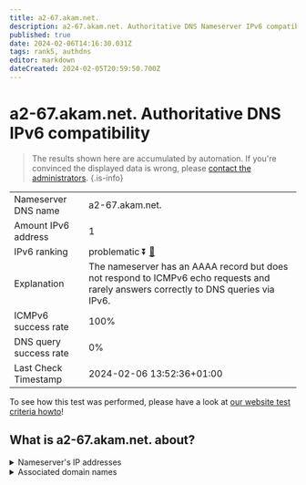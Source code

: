 ```yaml
---
title: a2-67.akam.net.
description: a2-67.akam.net. Authoritative DNS Nameserver IPv6 compatibility
published: true
date: 2024-02-06T14:16:30.031Z
tags: rank5, authdns
editor: markdown
dateCreated: 2024-02-05T20:59:50.700Z
---
```


# a2-67.akam.net. Authoritative DNS IPv6 compatibility

> The results shown here are accumulated by automation. If you're convinced the displayed data is wrong, please [contact the administrators](/howto/chat). 
{.is-info}




|   |   |
| - | - |
| Nameserver DNS name | a2-67.akam.net.
| Amount IPv6 address | 1
| IPv6 ranking | problematic :arrow_double_down: [🔗](/howto/ranking) |
| Explanation | The nameserver has an AAAA record but does not respond to ICMPv6 echo requests and rarely answers correctly to DNS queries via IPv6. |
| ICMPv6 success rate | 100%|
| DNS query success rate | 0% |
| Last Check Timestamp | 2024-02-06 13:52:36+01:00 |

To see how this test was performed, please have a look at [our website test criteria howto](/howto/testcriteria/authdns)!


## What is a2-67.akam.net. about?




<details>
<summary>Nameserver's IP addresses</summary>

2600:1480:7000::43

</details>



<details>
<summary>Associated domain names</summary>

www.siemens-healthineers.com

</details>
